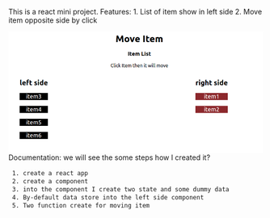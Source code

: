 This is a react mini project.
Features:
    1. List of item show in left side
    2. Move item opposite side by click
    

<img align="left" alt="component" title="react" src="/public/images/movecompo.png" />


Documentation:
     we will see the some steps how I created it?

     1. create a react app
     2. create a component
     3. into the component I create two state and some dummy data
     4. By-default data store into the left side component
     5. Two function create for moving item

